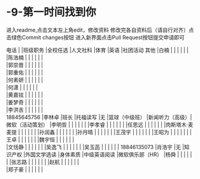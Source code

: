 # -9-第一时间找到你
进入readme,点击文本左上角edit，修改资料
修改完各自资料后（请自行对齐）点击绿色Commit changes按钮
进入新界面点击Pull Request按钮提交申请即可


电话            |                |班级职务      |全校任选       |人文社科       |体育		|英语		 |社团活动	其他
		|白楠            |              |               |               |		|		 |		
		|陈浩楠          |              |               |               |		|		 |		
		|郭崇晋          |              |               |               |		|		 |		
		|郭重佑          |              |               |               |		|		 |		
		|何素妍          |              |               |               |		|		 |		
		|何潇            |              |               |               |		|		 |		
		|黄嘉铉          |              |               |               |		|		 |		
		|姜梦奇          |              |               |               |		|		 |		
		|李洪吉          |              |               |               |		|		 |		
18845645756	|李林卓          |班长          |托福读写       |无             |篮球（中级班）	|新闻听力（高级）|微软（活动策划）
		|李明哲          |              |               |               |		|		 |
		|李孝睿          |              |               |               |		|		 |
		|任思远          |              |               |               |		|		 |
		|肉斯塔木·麦麦提 |              |               |               |		|		 |
		|孙润鑫          |              |               |               |		|		 |
		|孙月晴          |              |               |               |		|		 |
		|王茂宇          |              |               |               |		|		 |
		|王昭为          |              |               |               |		|		 |
		|王卓            |              |               |               |		|		 |
		|魏宇恒          |              |               |               |		|		 |	
		|文恬静          |              |               |               |		|		 |
		|吴逸飞          |              |               |               |		|		 |
		|吴玉菡          |              |               |               |		|		 |
18846135073	|肖浩宇          |无		|知识产权       |外国文学选读	|身体素质	|中级英语阅读	 |微软俱乐部（HR）
		|杨舜            |              |               |               |		|		 |
		|张志路          |              |               |               |		|		 |
		|赵航            |              |               |               |		|		 |		
		|郑子豪          |              |               |               |		|		 |
